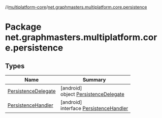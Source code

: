 //[multiplatform-core](../../index.md)/[net.graphmasters.multiplatform.core.persistence](index.md)

# Package net.graphmasters.multiplatform.core.persistence

## Types

| Name | Summary |
|---|---|
| [PersistenceDelegate](-persistence-delegate/index.md) | [android]<br>object [PersistenceDelegate](-persistence-delegate/index.md) |
| [PersistenceHandler](-persistence-handler/index.md) | [android]<br>interface [PersistenceHandler](-persistence-handler/index.md) |
